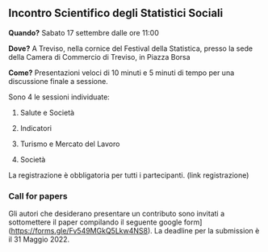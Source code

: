 ## Incontro Scientifico degli Statistici Sociali

**Quando?** Sabato 17 settembre dalle ore 11:00

**Dove?** A Treviso, nella cornice del Festival della Statistica, presso la sede della Camera di Commercio di Treviso, in Piazza Borsa

**Come?** Presentazioni veloci di 10 minuti e 5 minuti di tempo per una discussione finale a sessione. 

Sono 4 le sessioni individuate: 

1. Salute e Società

2. Indicatori

3. Turismo e Mercato del Lavoro

4. Società

La registrazione è obbligatoria per tutti i partecipanti. (link registrazione)

### Call for papers

Gli autori che desiderano presentare un contributo sono invitati a sottomettere il paper compilando il seguente google form](https://forms.gle/Fv549MGkQ5Lkw4NS8). La deadline per la submission è il 31 Maggio 2022.


